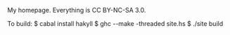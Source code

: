 My homepage. Everything is CC BY-NC-SA 3.0.

To build:
	$ cabal install hakyll
	$ ghc --make -threaded site.hs
	$ ./site build
